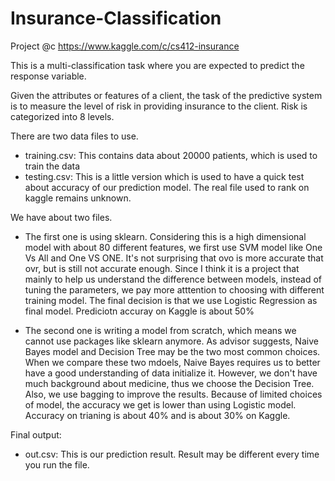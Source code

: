 # Insurance-Classification
Project @c https://www.kaggle.com/c/cs412-insurance

This is a multi-classification task where you are expected to predict the response variable.

Given the attributes or features of a client, the task of the predictive system is to measure the level of risk in providing insurance to the client. Risk is categorized into 8 levels.

There are two data files to use.
  * training.csv: This contains data about 20000 patients, which is used to train the data
  * testing.csv: This is a little version which is used to have a quick test about accuracy of our prediction model.
  The real file used to rank on kaggle remains unknown.
  
We have about two files.
  * The first one is using sklearn. 
    Considering this is a high dimensional model with about 80 different features, we first use SVM
    model like One Vs All and One VS ONE. It's not surprising that ovo is more accurate that ovr, but is still not accurate enough.
    Since I think it is a project that mainly to help us understand the difference between models, instead of tuning the parameters, 
    we pay more atttention to choosing with different training model. The final decision is that we use Logistic Regression as final model.
    Prediciotn accuray on Kaggle is about 50%
    
  * The second one is writing a model from scratch, which means we cannot use packages like sklearn anymore. 
    As advisor suggests, Naive Bayes model and Decision Tree may be the two most common choices. When we compare these two mdoels, Naive Bayes requires us to better have
    a good understanding of data initialize it. However, we don't have much background about medicine, thus we choose the Decision Tree. Also, we use bagging to improve
    the results. Because of limited choices of model, the accuracy we get is lower than using Logistic model. Accuracy on trianing is about 40% and is about 30% on Kaggle.
    
Final output:
  * out.csv: This is our prediction result. Result may be different every time you run the file.
 
